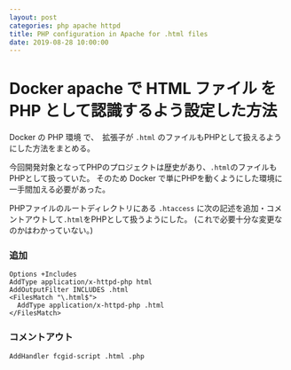 ```yaml
---
layout: post
categories: php apache httpd
title: PHP configuration in Apache for .html files
date: 2019-08-28 10:00:00
---
```


# Docker apache で HTML ファイル を PHP として認識するよう設定した方法

Docker の PHP 環境 で、　拡張子が `.html` のファイルもPHPとして扱えるようにした方法をまとめる。

今回開発対象となってPHPのプロジェクトは歴史があり、`.html`のファイルもPHPとして扱っていた。
そのため Docker で単にPHPを動くようにした環境に一手間加える必要があった。

PHPファイルのルートディレクトリにある `.htaccess` に次の記述を追加・コメントアウトして`.html`をPHPとして扱うようにした。
(これで必要十分な変更なのかはわかっていない。)

### 追加

```
Options +Includes
AddType application/x-httpd-php html
AddOutputFilter INCLUDES .html
<FilesMatch "\.html$">
  AddType application/x-httpd-php .html
</FilesMatch>
```

### コメントアウト

```
AddHandler fcgid-script .html .php
```
